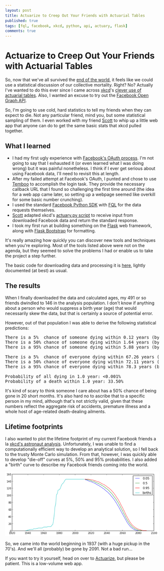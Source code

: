 ```yaml
---
layout: post
title: Actuarize to Creep Out Your Friends with Actuarial Tables
published: true
tags: [fql, facebook, xkcd, python, api, actuary, flask]
comments: true
---
```


# Actuarize to Creep Out Your Friends with Actuarial Tables

So, now that we've all survived the [end of the world](http://en.wikipedia.org/wiki/2012_phenomenon), it feels like we could use a statistical discussion of our collective mortality. Right? No? Actually I've wanted to do this ever since I came across [xkcd](http://www.xkcd.com)'s [clever use of actuarial tables](http://blog.xkcd.com/2012/07/12/a-morbid-python-script/). Also, I wanted an excuse to try out the [Facebook Open Graph API](https://developers.facebook.com/docs/reference/apis/). 

So, I'm going to use cold, hard statistics to tell my friends when they can expect to die. Not any particular friend, mind you, but some statistical sampling of them. I even worked with my friend [Scott](https://github.com/scottlnorvell) to whip up a little web app that anyone can do to get the same basic stats that xkcd pulled together.

## What I learned
- I had my first ugly experience with [Facebook's OAuth process](https://developers.facebook.com/docs/howtos/login/login-for-desktop/). I'm not going to say that I exhausted it (or even learned what I was doing wrong) but it was painful nonetheless. I think if I ever get serious about using Facebook data, I'll need to revisit this at length.
- After my failed attempt at Facebook's OAuth, I punted and chose to use [Temboo](http://www.temboo.com) to accomplish the login task. They provide the necessary callback URL that I found so challenging the first time around (the idea for a web app came later, so setting up a webpage seemed like overkill for some basic number crunching).
- I used the standard [Facebook Python SDK](https://github.com/pythonforfacebook/facebook-sdk/) with [FQL](https://developers.facebook.com/docs/reference/fql/) for the data requests themselves.
- [Scott](https://github.com/scottlnorvell) adapted xkcd's [actuary.py script](http://blog.xkcd.com/2012/07/12/a-morbid-python-script/) to receive input from downloaded Facebook data and return the standard response.
- I took my first run at building something on the [Flask](http://flask.pocoo.org/) web framework, along with [Flask Bootstrap](https://github.com/mbr/flask-bootstrap) for formatting.

It's really amazing how quickly you can discover new tools and techniques when you're exploring.  Most of the tools listed above were not on the agenda, but they seemed to solve the problems I had or enable us to take the project a step further. 

The basic code for downloading data and processing it is [here](https://github.com/wimsy/actuary), lightly documented (at best) as usual.

## The results
When I finally downloaded the data and calculated ages, my 491 or so friends dwindled to 146 in the analysis population. I don't know if anything about a person who would suppress a birth year (age) that would necessarily skew the data, but that is certainly a source of potential error. 

However, out of that population I was able to derive the following statistical predictions:

<pre>
There is a 5%  chance of someone dying within 0.12 years (by 2013).
There is a 50% chance of someone dying within 1.64 years (by 2014).
There is a 95% chance of someone dying within 5.88 years (by 2018).

There is a 5%  chance of everyone dying within 67.26 years (by 2080).
There is a 50% chance of everyone dying within 72.11 years (by 2085).
There is a 95% chance of everyone dying within 78.3 years (by 2091).

Probability of all dying in 1.0 year: &lt;0.001%
Probability of a death within 1.0 year: 33.50%
</pre>

It's kind of scary to think someone I care about has a 50% chance of being gone in 20 short months. It's also hard no to ascribe that to a specific person in my mind, although that's not strictly valid, given that these numbers reflect the aggregate risk of accidents, premature illness and a whole host of age-related death-dealing ailments.

## Lifetime footprints
I also wanted to plot the lifetime footprint of my current Facebook friends a la [xkcd's astronaut analysis](http://xkcd.com/893/). Unfortunately, I was unable to find a computationally efficient way to develop an analytical solution, so I fell back to the trusty Monte Carlo simulation.  From that, however, I was quickly able to develop "die-off" curves at 5%, 50% and 95% probabilities. I also added a "birth" curve to describe my Facebook friends coming into the world.

![The living footprint of my Facebook friends](/images/wimsy_friends_lifetime_windows.png "My friends coming into the world, then leaving it at 5%, 50% and 95% probability.")

So, we came into the world beginning in 1937 (with a huge pickup in the 70's). And we'll all (probably) be gone by 2091. Not a bad run...

If you want to try it yourself, head on over to [Actuarize](http://wmsy.me/actuarize), but please be patient. This is a low-volume web app.
